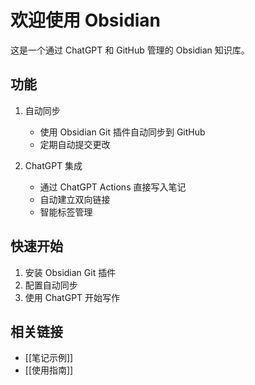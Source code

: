 # 欢迎使用 Obsidian

这是一个通过 ChatGPT 和 GitHub 管理的 Obsidian 知识库。

## 功能

1. 自动同步
   - 使用 Obsidian Git 插件自动同步到 GitHub
   - 定期自动提交更改

2. ChatGPT 集成
   - 通过 ChatGPT Actions 直接写入笔记
   - 自动建立双向链接
   - 智能标签管理

## 快速开始

1. 安装 Obsidian Git 插件
2. 配置自动同步
3. 使用 ChatGPT 开始写作

## 相关链接

- [[笔记示例]]
- [[使用指南]]

